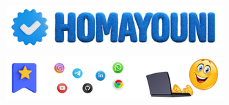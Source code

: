 ![Banner](https://raw.githubusercontent.com/Persianhoosh/i-.icons/main/homa.png)




![Banner](https://raw.githubusercontent.com/Persianhoosh/i-.icons/main/banner.png)
